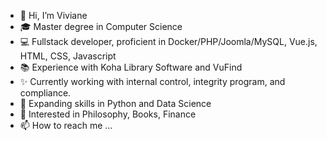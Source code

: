 - 👋 Hi, I’m Viviane
- 🎓 Master degree in Computer Science 
- 💻 Fullstack developer, proficient in Docker/PHP/Joomla/MySQL, Vue.js, HTML, CSS, Javascript
- 📚 Experience with Koha Library Software and VuFind
- ✨ Currently working with internal control, integrity program, and compliance.
- 🌱 Expanding skills in Python and Data Science
- 👀 Interested in Philosophy, Books, Finance
- 📫 How to reach me ...

